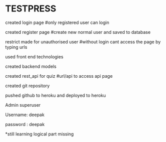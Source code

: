 # TESTPRESS


created login page       #only registered user can login

created register page         #create new normal user and saved to database 

restrict made for unauthorised user         #without login cant access the page by typing urls

used front end technologies

created backend models

created rest_api for quiz          #url/api to access api page

created git repository 

pushed github to heroku and deployed to heroku

Admin superuser 

Username: deepak

password : deepak

*still learning
logical part missing 
